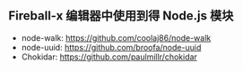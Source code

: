 ## Fireball-x 编辑器中使用到得 Node.js 模块

 - node-walk: https://github.com/coolaj86/node-walk
 - node-uuid: https://github.com/broofa/node-uuid
 - Chokidar: https://github.com/paulmillr/chokidar
